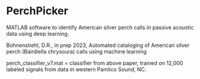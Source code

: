 # PerchPicker
MATLAB software to identify American silver perch calls in passive acoustic data using deep learning. 

Bohnenstiehl, D.R., in prep 2023, Automated cataloging of American silver perch (Bairdiella chrysoura) calls using machine learning

perch_classifier_v7.mat = classifier from above paper, trained on 12,000 labeled signals from data in western Pamlico Sound, NC. 
